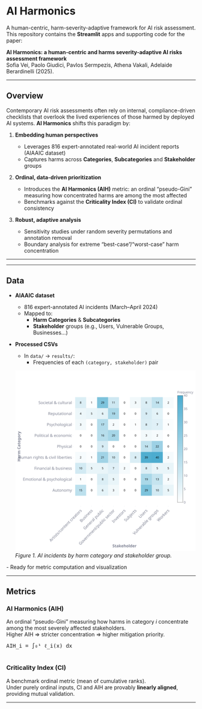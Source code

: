# AI Harmonics

A human-centric, harm-severity-adaptive framework for AI risk assessment.  
This repository contains the **Streamlit** apps and supporting code for the paper:

 **AI Harmonics: a human-centric and harms severity-adaptive AI risks assessment framework**  
 Sofia Vei, Paolo Giudici, Pavlos Sermpezis, Athena Vakali, Adelaide Berardinelli (2025).  

---

## Overview

Contemporary AI risk assessments often rely on internal, compliance-driven checklists that overlook the lived experiences of those harmed by deployed AI systems. **AI Harmonics** shifts this paradigm by:

1. **Embedding human perspectives**  
   - Leverages 816 expert-annotated real-world AI incident reports (AIAAIC dataset)  
   - Captures harms across **Categories**, **Subcategories** and **Stakeholder** groups  

2. **Ordinal, data-driven prioritization**  
   - Introduces the **AI Harmonics (AIH)** metric: an ordinal “pseudo-Gini” measuring how concentrated harms are among the most affected  
   - Benchmarks against the **Criticality Index (CI)** to validate ordinal consistency  

3. **Robust, adaptive analysis**  
   - Sensitivity studies under random severity permutations and annotation removal  
   - Boundary analysis for extreme “best-case”/“worst-case” harm concentration  

---


---

## Data

- **AIAAIC dataset**  
  - 816 expert-annotated AI incidents (March–April 2024)  
  - Mapped to:
    - **Harm Categories** & **Subcategories**  
    - **Stakeholder** groups (e.g., Users, Vulnerable Groups, Businesses…)  

- **Processed CSVs**  
  - In `data/` → `results/`:  
    - Frequencies of each `(category, stakeholder)` pair
      <p align="center">
  <img src="figs/heatmap_frequency.svg" alt="Heatmap of incident frequencies by category and stakeholder" width="700"/>
  <br/>
  <em>Figure 1. AI incidents by harm category and stakeholder group.</em>
</p>
    - Ready for metric computation and visualization  

---

## Metrics

### AI Harmonics (AIH)

An ordinal “pseudo-Gini” measuring how harms in category _i_ concentrate among the most severely affected stakeholders.  
Higher AIH ⇒ stricter concentration ⇒ higher mitigation priority.

<p align="center">
  <kbd>
    <pre>
AIH_i = ∫₀¹ ℓ_i(x) dx
    </pre>
  </kbd>
</p>

### Criticality Index (CI)

A benchmark ordinal metric (mean of cumulative ranks).  
Under purely ordinal inputs, CI and AIH are provably **linearly aligned**, providing mutual validation.


---
